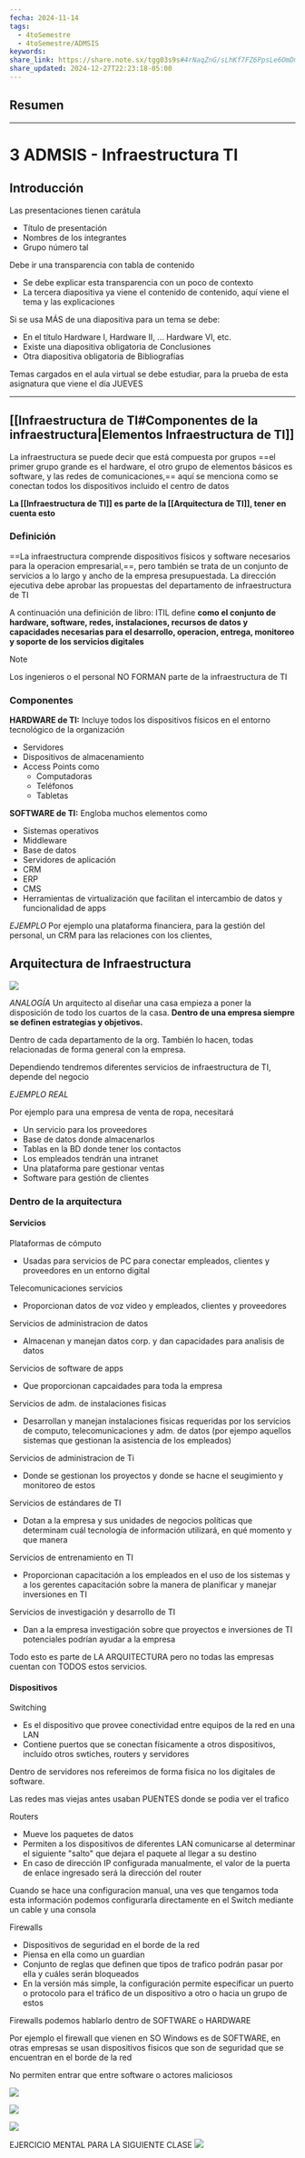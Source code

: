 ```yaml
---
fecha: 2024-11-14
tags:
  - 4toSemestre
  - 4toSemestre/ADMSIS
keywords: 
share_link: https://share.note.sx/tgg03s9s#4rNaqZnG/sLhKf7FZ6PpsLe6OmDmf5Bfj7p7xtXkVJQ
share_updated: 2024-12-27T22:23:18-05:00
---
```

## Resumen


___
# 3 ADMSIS - Infraestructura TI
## Introducción

Las presentaciones tienen carátula
- Título de presentación
- Nombres de los integrantes
- Grupo número tal

Debe ir una transparencia con tabla de contenido
- Se debe explicar esta transparencia con un poco de contexto
- La tercera diapositiva ya viene el contenido de contenido, aquí viene el tema y las explicaciones

Si se usa MÁS de una diapositiva para un tema se debe:
- En el título Hardware I, Hardware II, ... Hardware VI, etc.
- Existe una diapositiva obligatoria de Conclusiones
- Otra diapositiva obligatoria de Bibliografías

Temas cargados en el aula virtual se debe estudiar, para la prueba de esta asignatura que viene el día JUEVES

___
## [[Infraestructura de TI#Componentes de la infraestructura|Elementos Infraestructura de TI]]

La infraestructura se puede decir que está compuesta por grupos ==el primer grupo grande es el hardware, el otro grupo de elementos básicos es software, y las redes de comunicaciones,== aquí se menciona como se conectan todos los dispositivos incluido el centro de datos

**La [[Infraestructura de TI]] es parte de la [[Arquitectura de TI]], tener en cuenta esto**

### Definición

==La infraestructura comprende dispositivos físicos y software necesarios para la operacion empresarial,==, pero también se trata de un conjunto de servicios a lo largo y ancho de la empresa presupuestada. La dirección ejecutiva debe aprobar las propuestas del departamento de infraestructura de TI

A continuación una definición de libro:
ITIL define **como el conjunto de hardware, software, redes, instalaciones, recursos de datos y capacidades necesarias para el desarrollo, operacion, entrega, monitoreo y soporte de los servicios digitales**

> [!note]
> Los ingenieros o el personal NO FORMAN parte de la infraestructura de TI

### Componentes

**HARDWARE de TI:**
Incluye todos los dispositivos físicos en el entorno tecnológico de la organización
- Servidores
- Dispositivos de almacenamiento
- Access Points como
    - Computadoras
    - Teléfonos 
    - Tabletas

**SOFTWARE de TI:**
Engloba muchos elementos como
- Sistemas operativos
- Middleware
- Base de datos
- Servidores de aplicación
- CRM
- ERP
- CMS
- Herramientas de virtualización que facilitan el intercambio de datos y funcionalidad de apps

*EJEMPLO*
Por ejemplo una plataforma financiera, para la gestión del personal, un CRM para las relaciones con los clientes, 

## Arquitectura de Infraestructura
![](https://i.imgur.com/uxLmOk9.png)

*ANALOGÍA*
Un arquitecto al diseñar una casa empieza a poner la disposición de todo los cuartos de la casa. **Dentro de una empresa siempre se definen estrategias y objetivos.** 

Dentro de cada departamento de la org. También lo hacen, todas relacionadas de forma general con la empresa. 

Dependiendo tendremos diferentes servicios de infraestructura de TI, depende del negocio

*EJEMPLO REAL*

Por ejemplo para una empresa de venta de ropa, necesitará

- Un servicio para los proveedores
- Base de datos donde almacenarlos
- Tablas en la BD donde tener los contactos 
- Los empleados tendrán una intranet
- Una plataforma pare gestionar ventas
- Software para gestión de clientes 

### Dentro de la arquitectura
#### Servicios

Plataformas de cómputo
- Usadas para servicios de PC para conectar empleados, clientes y proveedores en un entorno digital

Telecomunicaciones servicios
- Proporcionan datos de voz video y empleados, clientes y proveedores

Servicios de administracion de datos
- Almacenan y manejan datos corp. y dan capacidades para analisis de datos

Servicios de software de apps
- Que proporcionan capcaidades para toda la empresa

Servicios de adm. de instalaciones fisicas
- Desarrollan y manejan instalaciones fisicas requeridas por los servicios de computo, telecomunicaciones y adm. de datos (por ejempo aquellos sistemas que gestionan la asistencia de los empleados)

Servicios de administracion de Ti
- Donde se gestionan los proyectos y donde se hacne el seugimiento y monitoreo de estos

Servicios de estándares de TI
- Dotan a la empresa y sus unidades de negocios políticas que determinam cuál tecnología de información utilizará, en qué momento y que manera

Servicios de entrenamiento en TI
- Proporcionan capacitación a los empleados en el uso de los sistemas y a los gerentes capacitación sobre la manera de planificar y manejar inversiones en TI

Servicios de investigación y desarrollo de TI
- Dan a la empresa investigación sobre que proyectos e inversiones de TI potenciales podrían ayudar a la empresa

Todo esto es parte de LA ARQUITECTURA pero no todas las empresas cuentan con TODOS estos servicios.

#### Dispositivos

Switching
- Es el dispositivo que provee conectividad entre equipos de la red en una LAN
- Contiene puertos que se conectan físicamente a otros dispositivos, incluído otros swtiches, routers y servidores

Dentro de servidores nos refereimos de forma fisica no los digitales de software.

Las redes mas viejas antes usaban PUENTES donde se podia ver el trafico 

Routers
- Mueve los paquetes de datos
- Permiten a los dispositivos de diferentes LAN comunicarse al determinar el siguiente "salto" que dejara el paquete al llegar a su destino
- En caso de dirección IP configurada manualmente, el valor de la puerta de enlace ingresado será la dirección del router

Cuando se hace una configuracion manual, una ves que tengamos toda esta información podemos configurarla directamente en el Switch mediante un cable y una consola

Firewalls
- Dispositivos de seguridad en el borde de la red
- Piensa en ella como un guardian
- Conjunto de reglas que definen que tipos de trafico podrán pasar por ella y cuáles serán bloqueados
- En la versión más simple, la configuración permite especificar un puerto o protocolo para el tráfico de un dispositivo a otro o hacia un grupo de estos

Firewalls podemos hablarlo dentro de SOFTWARE o HARDWARE

Por ejemplo el firewall que vienen en SO Windows es de SOFTWARE, en otras empresas se usan dispositivos fisicos que son de seguridad que se encuentran en el borde de la red

No permiten entrar que entre software o actores maliciosos

![](https://i.imgur.com/v7vjd7O.png)

![](https://i.imgur.com/VfhZIMt.png)

![](https://i.imgur.com/p2ROfBS.png)


EJERCICIO MENTAL PARA LA SIGUIENTE CLASE
![](https://i.imgur.com/ITjGGID.png)
